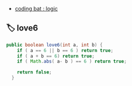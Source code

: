 - [coding bat : logic](https://codingbat.com/java/Logic-1)

## 🏷 love6

```java
public boolean love6(int a, int b) {
    if ( a == 6 || b == 6 ) return true;
    if ( a + b == 6) return true;
    if ( Math.abs( a- b ) == 6 ) return true;

    return false;
  }
```
